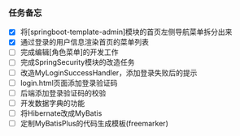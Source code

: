 ### 任务备忘

- [x] 将[springboot-template-admin]模块的首页左侧导航菜单拆分出来
- [x] 通过登录的用户信息渲染首页的菜单列表
- [ ] 完成编辑[角色菜单]的开发工作
- [ ] 完成SpringSecurity模块的改造任务
- [ ] 改造MyLoginSuccessHandler，添加登录失败后的提示
- [ ] login.html页面添加登录验证码
- [ ] 后端添加登录验证码的校验
- [ ] 开发数据字典的功能
- [ ] 将Hibernate改成MyBatis
- [ ] 定制MyBatisPlus的代码生成模板(freemarker)
